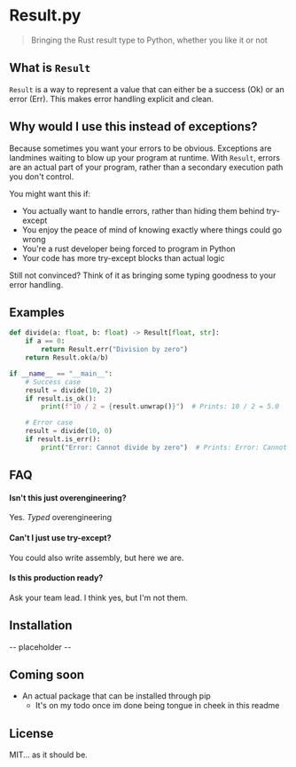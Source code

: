 # Result.py

> Bringing the Rust result type to Python, whether you like it or not 

## What is `Result`
`Result` is a way to represent a value that can either be a success (Ok) or an error (Err). 
This makes error handling explicit and clean. 

## Why would I use this instead of exceptions? 
Because sometimes you want your errors to be obvious. 
Exceptions are landmines waiting to blow up your program at runtime. 
With `Result`, errors are an actual part of your program, rather than a secondary execution path you don't control. 

You might want this if: 
- You actually want to handle errors, rather than hiding them behind try-except
- You enjoy the peace of mind of knowing exactly where things could go wrong
- You're a rust developer being forced to program in Python 
- Your code has more try-except blocks than actual logic

Still not convinced? 
Think of it as bringing some typing goodness to your error handling. 

## Examples
```py
def divide(a: float, b: float) -> Result[float, str]:
    if a == 0:
        return Result.err("Division by zero")
    return Result.ok(a/b)

if __name__ == "__main__":
    # Success case
    result = divide(10, 2)
    if result.is_ok():
        print(f"10 / 2 = {result.unwrap()}")  # Prints: 10 / 2 = 5.0

    # Error case
    result = divide(10, 0)
    if result.is_err():
        print("Error: Cannot divide by zero")  # Prints: Error: Cannot divide by zero
```

## FAQ

#### Isn't this just overengineering?
Yes. *Typed* overengineering

#### Can't I just use try-except?
You could also write assembly, but here we are. 

#### Is this production ready?
Ask your team lead. I think yes, but I'm not them. 

## Installation
-- placeholder --


## Coming soon
- An actual package that can be installed through pip
    - It's on my todo once im done being tongue in cheek in this readme

## License
MIT... as it should be.

